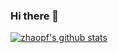 ### Hi there 👋

<!--
**zhao-pf/zhao-pf** is a ✨ _special_ ✨ repository because its `README.md` (this file) appears on your GitHub profile.

Here are some ideas to get you started:

- 🔭 I’m currently working on ...
- 🌱 I’m currently learning ...
- 👯 I’m looking to collaborate on ...
- 🤔 I’m looking for help with ...
- 💬 Ask me about ...
- 📫 How to reach me: ...
- 😄 Pronouns: ...
- ⚡ Fun fact: ...
-->
[![zhaopf's github stats](https://github-readme-stats.vercel.app/api?username=zhao-pf)](https://github.com/anuraghazra/github-readme-stats)
